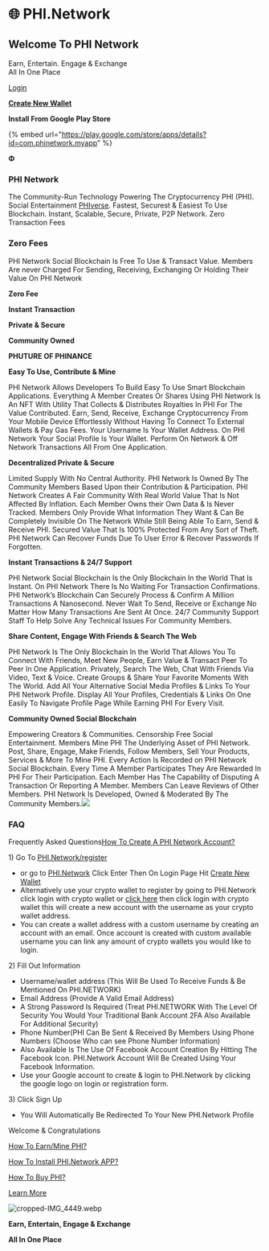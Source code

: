 # 🌐 PHI.Network

## Welcome To PHI Network

Earn, Entertain. Engage & Exchange\
All In One Place

[Login](https://phi.network/login)

[**Create New Wallet**](https://phi.network/register)

**Install From Google Play Store**

{% embed url="https://play.google.com/store/apps/details?id=com.phinetwork.myapp" %}

**Φ**

### PHI Network

The Community-Run Technology Powering The Cryptocurrency PHI (PHI). Social Entertainment [PHIverse](https://phiverse.com). Fastest, Securest & Easiest To Use Blockchain. Instant, Scalable, Secure, Private, P2P Network. Zero Transaction Fees

### Zero Fees

PHI Network Social Blockchain Is Free To Use & Transact Value. Members Are never Charged For Sending, Receiving, Exchanging Or Holding Their Value On PHI Network

**Zero Fee**

**Instant Transaction**

**Private & Secure**

**Community Owned**

**PHUTURE OF PHINANCE**

**Easy To Use, Contribute & Mine**

PHI Network Allows Developers To Build Easy To Use Smart Blockchain Applications. Everything A Member Creates Or Shares Using PHI Network Is An NFT With Utility That Collects & Distributes Royalties In PHI For The Value Contributed. Earn, Send, Receive, Exchange Cryptocurrency From Your Mobile Device Effortlessly Without Having To Connect To External Wallets & Pay Gas Fees. Your Username Is Your Wallet Address. On PHI Network Your Social Profile Is Your Wallet. Perform On Network & Off Network Transactions All From One Application.



**Decentralized Private & Secure**

Limited Supply With No Central Authority. PHI Network Is Owned By The Community Members Based Upon their Contribution & Participation. PHI Network Creates A Fair Community With Real World Value That Is Not Affected By Inflation. Each Member Owns their Own Data & Is Never Tracked. Members Only Provide What Information They Want & Can Be Completely Invisible On The Network While Still Being Able To Earn, Send & Receive PHI. Secured Value That Is 100% Protected From Any Sort of Theft. PHI Network Can Recover Funds Due To User Error & Recover Passwords If Forgotten.



**Instant Transactions & 24/7 Support**

PHI Network Social Blockchain Is the Only Blockchain In the World That Is Instant. On PHI Network There Is No Waiting For Transaction Confirmations. PHI Network’s Blockchain Can Securely Process & Confirm A Million Transactions A Nanosecond. Never Wait To Send, Receive or Exchange No Matter How Many Transactions Are Sent At Once. 24/7 Community Support Staff To Help Solve Any Technical Issues For Community Members.



**Share Content, Engage With Friends & Search The Web**

PHI Network Is The Only Blockchain In the World That Allows You To Connect With Friends, Meet New People, Earn Value & Transact Peer To Peer In One Application. Privately, Search The Web, Chat With Friends Via Video, Text & Voice. Create Groups & Share Your Favorite Moments With The World. Add All Your Alternative Social Media Profiles & Links To Your PHI Network Profile. Display All Your Profiles, Credentials & Links On One Easily To Navigate Profile Page While Earning PHI For Every Visit.



**Community Owned Social Blockchain**

Empowering Creators & Communities. Censorship Free Social Entertainment. Members Mine PHI The Underlying Asset of PHI Network. Post, Share, Engage, Make Friends, Follow Members, Sell Your Products, Services & More To Mine PHI. Every Action Is Recorded on PHI Network Social Blockchain. Every Time A Member Participates They Are Rewarded In PHI For Their Participation. Each Member Has The Capability of Disputing A Transaction Or Reporting A Member. Members Can Leave Reviews of Other Members. PHI Network Is Developed, Owned & Moderated By The Community Members.![](https://phi.network/wp-content/uploads/2021/05/IMG\_3864.png)



### FAQ

Frequently Asked Questions[How To Create A PHI Network Account?](https://phi.network/)

1\) Go To [PHI.Network/register](https://phi.network/register)

* or go to [PHI.Network](https://phi.network/) Click Enter Then On Login Page Hit [Create New Wallet](https://phi.network/register)
* Alternatively use your crypto wallet to register by going to PHI.Network click login with crypto wallet or [click here](https://phi.network/login)  then click login with crypto wallet this will create a new account with the username as your crypto wallet address.&#x20;
* You can create a wallet address with a custom username by creating an account with an email. Once account is created with custom available username you can link any amount of crypto wallets you would like to login.

2\) Fill Out Information

* Username/wallet address (This Will Be Used To Receive Funds & Be Mentioned On PHI.NETWORK)
* Email Address (Provide A Valid Email Address)
* A Strong Password Is Required (Treat PHI.NETWORK With The Level Of Security You Would Your Traditional Bank Account 2FA Also Available For Additional Security)
* Phone Number(PHI Can Be Sent & Received By Members Using Phone Numbers (Choose Who can see Phone Number Information)
* Also Available Is The Use Of Facebook Account Creation By Hitting The Facebook Icon. PHI.Network Account Will Be Created Using Your Facebook Information.
* Use your Google account to create & login to PHI.Network by clicking the google logo on login or registration form. &#x20;

3\) Click Sign Up

* You Will Automatically Be Redirected To Your New PHI.Network Profile

Welcome & Congratulations&#x20;

[How To Earn/Mine PHI?](https://phi.network/)

[How To Install PHI.Network APP?](https://phi.network/)

[How To Buy PHI?](https://phi.network/)

[Learn More](https://philabs.org/)

![cropped-IMG\_4449.webp](https://phi.network/wp-content/uploads/elementor/thumbs/cropped-IMG\_4449-pmfh6pjqasbjgln16bcvfhbonlid8cv19ikfx8dth0.webp)

**Earn, Entertain, Engage & Exchange**

**All In One Place**
